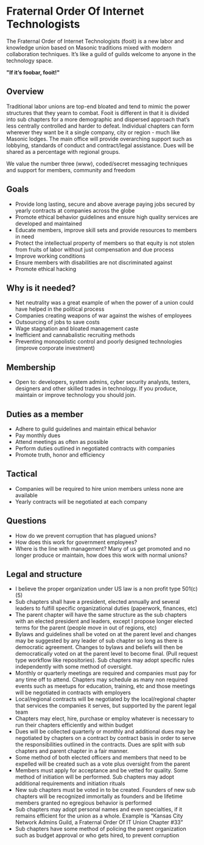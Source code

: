 # Fraternal Order Of Internet Technologists

The Fraternal Order of Internet Technologists (fooit) is a new labor and knowledge union based on Masonic traditions mixed with modern collaboration techniques. It’s like a guild of guilds welcome to anyone in the technology space.

__"If it’s foobar, fooit!"__

## Overview

Traditional labor unions are top-end bloated and tend to mimic the power structures that they yearn to combat. Fooit is different in that it is divided into sub chapters for a more demographic and dispersed approach that’s less centrally controlled and harder to defeat. Individual chapters can form wherever they want be it a single company, city or region - much like Masonic lodges. The main office will provide overarching support such as lobbying, standards of conduct and contract/legal assistance. Dues will be shared as a percentage with regional groups.

We value the number three (www), coded/secret messaging techniques and support for members, community and freedom

## Goals

- Provide long lasting, secure and above average paying jobs secured by yearly contracts at companies across the globe
- Promote ethical behavior guidelines and ensure high quality services are developed and maintained
- Educate members, improve skill sets and provide resources to members in need
- Protect the intellectual property of members so that equity is not stolen from fruits of labor without just compensation and due process
- Improve working conditions
- Ensure members with disabilities are not discriminated against
- Promote ethical hacking

## Why is it needed?

- Net neutrality was a great example of when the power of a union could have helped in the political process
- Companies creating weapons of war against the wishes of employees
- Outsourcing of jobs to save costs
- Wage stagnation and bloated management caste
- Inefficient and cannabalistic recruiting methods
- Preventing monopolistic control and poorly designed technologies (improve corporate investment)

## Membership
- Open to: developers, system admins, cyber security analysts, testers, designers and other skilled trades in technology. If you produce, maintain or improve technology you should join.

## Duties as a member
- Adhere to guild guidelines and maintain ethical behavior
- Pay monthly dues
- Attend meetings as often as possible
- Perform duties outlined in negotiated contracts with companies
- Promote truth, honor and efficiency

## Tactical
- Companies will be required to hire union members unless none are available
- Yearly contracts will be negotiated at each company

## Questions
- How do we prevent corruption that has plagued unions?
- How does this work for government employees?
- Where is the line with management? Many of us get promoted and no longer produce or maintain, how does this work with normal unions?

## Legal and structure
- I believe the proper organization under US law is a non profit type 501(c)(5)
- Sub chapters shall have a president, elected annually and several leaders to fulfill specific organizational duties (paperwork, finances, etc)
- The parent chapter will have the same structure as the sub chapters with an elected president and leaders, except I propose longer elected terms for the parent (people move in out of regions, etc)
- Bylaws and guidelines shall be voted on at the parent level and changes may be suggested by any leader of sub chapter so long as there is democratic agreement. Changes to bylaws and beliefs will then be democratically voted on at the parent level to become final. (Pull request type workflow like repositories). Sub chapters may adopt specific rules independently with some method of oversight.
- Monthly or quarterly meetings are required and companies must pay for any time off to attend. Chapters may schedule as many non required events such as meetups for education, training, etc and those meetings will be negotiated in contracts with employers
- Local/regional contracts will be negotiated by the local/regional chapter that services the companies it serves, but supported by the parent legal team
- Chapters may elect, hire, purchase or employ whatever is necessary to run their chapters efficiently and within budget
- Dues will be collected quarterly or monthly and additional dues may be negotiated by chapters on a contract by contract basis in order to serve the responsibilities outlined in the contracts. Dues are split with sub chapters and parent chapter in a fair manner.
- Some method of both elected officers and members that need to be expelled will be created such as a vote plus oversight from the parent
- Members must apply for acceptance and be vetted for quality. Some method of initiation will be performed. Sub chapters may adopt additional requirements and initiation rituals
- New sub chapters must be voted in to be created. Founders of new sub chapters will be recognized immortally as founders and be lifetime members granted no egregious behavior is performed
- Sub chapters may adopt personal names and even specialties, if it remains efficient for the union as a whole. Example is “Kansas City Network Admins Guild, a Fraternal Order Of IT Union Chapter #33”
- Sub chapters have some method of policing the parent organization such as budget approval or who gets hired, to prevent corruption
